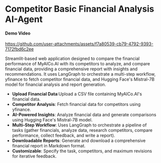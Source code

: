 # Competitor Basic Financial Analysis AI-Agent

#### Demo Video
https://github.com/user-attachments/assets/f7a80539-cb79-4792-9393-7172fbd6c2ee

Streamlit-based web application designed to compare the financial performance of MyAICo.AI with its competitors to analyze, and compare financial data, providing a comprehensive report with insights and recommendations. It uses LangGraph to orchestrate a multi-step workflow, yfinance to fetch competitor financial data, and Hugging Face's Mistral-7B model for financial analysis and report generation.

- **Upload Financial Data**:Upload a CSV file containing MyAICo.AI's financial data.
- **Competitor Analysis**: Fetch financial data for competitors using yfinance.
- **AI-Powered Insights**: Analyze financial data and generate comparisons using Hugging Face's Mistral-7B model.
- **Multi-Step Workflow**: Uses LangGraph to orchestrate a pipeline of tasks (gather financials, analyze data, research competitors, compare performance, collect feedback, and write a report).
- **Downloadable Reports**: Generate and download a comprehensive financial report in Markdown format.
- **Customizable**: Specify the task, competitors, and maximum revisions for iterative feedback.


